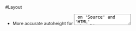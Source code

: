 #Layout
- More accurate autoheight for <textarea> on 'Source' and 'HTML' tabs
- Autoheight for preview <div> on 'Preview' (scrollbar appears only if needed)
- Configure highlight.js to use spaces (always) instead of tabs

#Limits?
- Source code size in bytes/characters?
- Final code size?
- JS-library limits?
- SharePoint limits? (e.g. WikiContent field)

#How to open the add-in?
- From the Ribbon while editing page
- (?) Also from the add-in homepage (dedicated link to open dialog)

#User actions
- Insert source code (Ctrl+V, paste)
- Preview
- Copy to clipboard: rich-text
- Copy to clipboard: HTML
- Paste into the page (if possible, e.g. if the dialog was opened while editing the page's content)
- Cancel/Close

#Two ways to grab the code
- Copy from Preview as rich-text that can be pasted with OOB WYSIWYG functionality
- Copy as HTML code to paste into page's source code (advanced scenario?)

#Localization
- See ReactJS documentation
- Title of the add-in is not localizable (English only)

#Add-in configuration page
- Do we need it at all? Do we have any options to configure out of main window of the add-in?
- Who can configure the add-in? Website admins?
- How to implement: dedicated page.
  BTW, Default.aspx is quite a good option: we can show help/how-to on the page for all users, adding "Configure" link for admins only.
  Of course Admin.aspx should also check if user has web administrator rights on the site.

#Building/bundling
- Get rid of warnings (onLoad, 64 warnings in the console)
- How to update DataURL links for the icons? Gulp? On demand / automatically
- How to minify bundled JS?
- (?) Dev/Prod configurations

#Dialog box
- Keyboard shortcut to open Code Colorer?
- How to close a dialog box by pressing Esc?
- Use CloseCustomActionDialogNoRefresh (https://dev.office.com/sharepoint/docs/sp-add-ins/sharepoint-add-ins-ux-design-guidelines)
